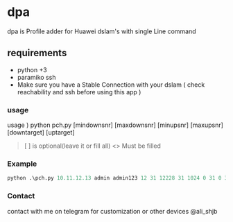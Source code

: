 # dpa
dpa is Profile adder for Huawei dslam's with single Line command
## requirements
- python +3
- paramiko ssh
- Make sure you have a Stable Connection with your dslam ( check reachability and ssh before using this app )
### usage
usage ) python pch.py <ip> <username> <password> <profilenumber> <mindownrate> <maxdownrate> <minuprate> <maxuprate> [mindownsnr] [maxdownsnr] [minupsnr] [maxupsnr] [downtarget] [uptarget]
  
> [ ] is optional(leave it or fill all)
> <> Must be filled
  
### Example
  ```python
python .\pch.py 10.11.12.13 admin admin123 12 31 12228 31 1024 0 31 0 31 12 12
  ```
### Contact
  contact with me on telegram for customization or other devices
  @ali_shjb


